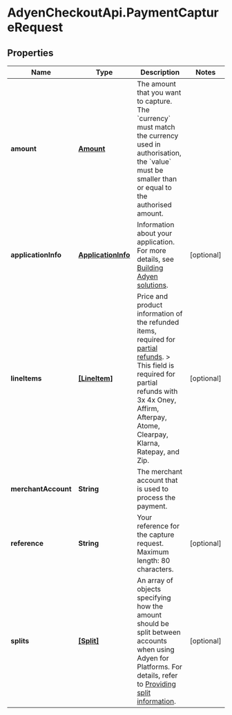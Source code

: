 # AdyenCheckoutApi.PaymentCaptureRequest

## Properties

Name | Type | Description | Notes
------------ | ------------- | ------------- | -------------
**amount** | [**Amount**](Amount.md) | The amount that you want to capture. The &#x60;currency&#x60; must match the currency used in authorisation, the &#x60;value&#x60; must be smaller than or equal to the authorised amount. | 
**applicationInfo** | [**ApplicationInfo**](ApplicationInfo.md) | Information about your application. For more details, see [Building Adyen solutions](https://docs.adyen.com/development-resources/building-adyen-solutions). | [optional] 
**lineItems** | [**[LineItem]**](LineItem.md) | Price and product information of the refunded items, required for [partial refunds](https://docs.adyen.com/online-payments/refund#refund-a-payment). &gt; This field is required for partial refunds with 3x 4x Oney, Affirm, Afterpay, Atome, Clearpay, Klarna, Ratepay, and Zip. | [optional] 
**merchantAccount** | **String** | The merchant account that is used to process the payment. | 
**reference** | **String** | Your reference for the capture request. Maximum length: 80 characters. | [optional] 
**splits** | [**[Split]**](Split.md) | An array of objects specifying how the amount should be split between accounts when using Adyen for Platforms. For details, refer to [Providing split information](https://docs.adyen.com/marketplaces-and-platforms/processing-payments#providing-split-information). | [optional] 


